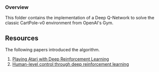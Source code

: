 ### Overview
This folder contains the implementation of a Deep Q-Network to solve the classic CartPole-v0 environment from OpenAI's Gym.

## Resources
The following papers introduced the algorithm.
1. [Playing Atari with Deep Reinforcement Learning](https://arxiv.org/pdf/1312.5602.pdf)
2. [Human-level control through deep reinforcement learning](https://www.nature.com/articles/nature14236/)
